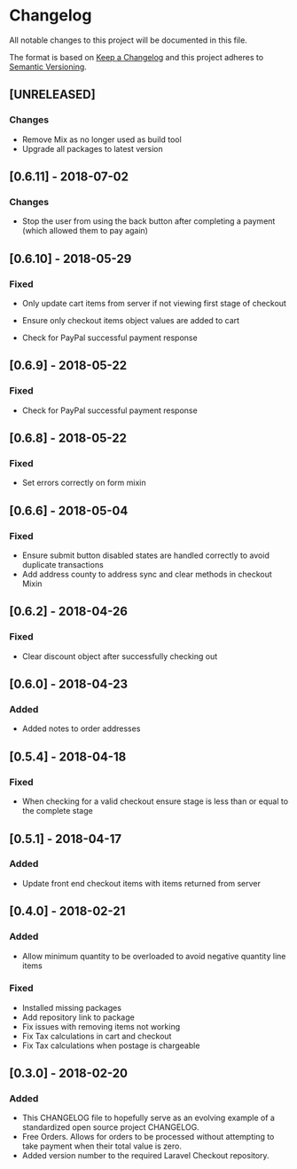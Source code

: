 # Changelog

All notable changes to this project will be documented in this file.

The format is based on [Keep a Changelog](http://keepachangelog.com/en/1.0.0/)
and this project adheres to [Semantic Versioning](http://semver.org/spec/v2.0.0.html).

## [UNRELEASED]

### Changes

- Remove Mix as no longer used as build tool
- Upgrade all packages to latest version

## [0.6.11] - 2018-07-02

### Changes

- Stop the user from using the back button after completing a payment (which allowed them to pay again)

## [0.6.10] - 2018-05-29

### Fixed

- Only update cart items from server if not viewing first stage of checkout
- Ensure only checkout items object values are added to cart

- Check for PayPal successful payment response

## [0.6.9] - 2018-05-22

### Fixed

- Check for PayPal successful payment response

## [0.6.8] - 2018-05-22

### Fixed

- Set errors correctly on form mixin

## [0.6.6] - 2018-05-04

### Fixed

- Ensure submit button disabled states are handled correctly to avoid duplicate transactions
- Add address county to address sync and clear methods in checkout Mixin

## [0.6.2] - 2018-04-26

### Fixed

- Clear discount object after successfully checking out

## [0.6.0] - 2018-04-23

### Added

- Added notes to order addresses

## [0.5.4] - 2018-04-18

### Fixed

- When checking for a valid checkout ensure stage is less than or equal to the complete stage

## [0.5.1] - 2018-04-17

### Added

- Update front end checkout items with items returned from server

## [0.4.0] - 2018-02-21

### Added

- Allow minimum quantity to be overloaded to avoid negative quantity line items

### Fixed

- Installed missing packages
- Add repository link to package
- Fix issues with removing items not working
- Fix Tax calculations in cart and checkout
- Fix Tax calculations when postage is chargeable

## [0.3.0] - 2018-02-20

### Added

- This CHANGELOG file to hopefully serve as an evolving example of a
  standardized open source project CHANGELOG.
- Free Orders. Allows for orders to be processed without attempting to take payment when their total value is zero.
- Added version number to the required Laravel Checkout repository.
